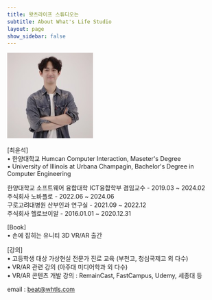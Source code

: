 ```yaml
---
title: 왓츠라이프 스튜디오는
subtitle: About What's Life Studio
layout: page
show_sidebar: false
---
```


![profile](./img/profile.jpg)

[최윤석]  
• 한양대학교 Humcan Computer Interaction, Maseter's Degree  
• University of Illinois at Urbana Champagin, Bachelor's Degree in Computer Engineering  

한양대학교 소프트웨어 융합대학 ICT융합학부 겸임교수 - 2019.03 ~ 2024.02  
주식회사 노바플로 - 2022.06 ~ 2024.06  
구로고려대병원 산부인과 연구실 - 2021.09 ~ 2022.12  
주식회사 헬로브이알 - 2016.01.01 ~ 2020.12.31  
 
[Book]  
• 손에 잡히는 유니티 3D VR/AR 출간  
  
[강의]  
• 고등학생 대상 가상현실 전문가 진로 교육 (부천고, 청심국제고 외 다수)  
• VR/AR 관련 강의 (아주대 미디어학과 외 다수)  
• VR/AR 콘텐츠 개발 강의 : RemainCast, FastCampus, Udemy, 세종대 등  

email : beat@whtls.com
